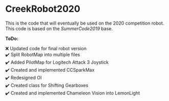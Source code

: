 # CreekRobot2020
  
This is the code that will eventually be used on the 2020 competition robot.  
This code is based on the *SummerCode2019* base.  

**ToDo:**  
  
❌ Updated code for final robot version  
✔️ Split RobotMap into multiple files  
✔️ Added PilotMap for Logitech Attack 3 Joystick  
✔️ Created and implemented CCSparkMax  
✔️ Redesigned OI  
✔️ Created class for Shifting Gearboxes  
✔️ Created and implemented Chameleon Vision into LemonLight  